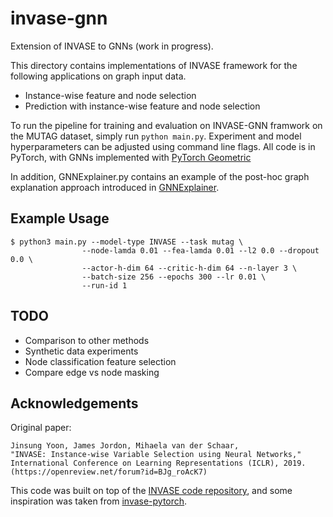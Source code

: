 # invase-gnn

Extension of INVASE to GNNs (work in progress). 

This directory contains implementations of INVASE framework for 
the following applications on graph input data.

-   Instance-wise feature and node selection
-   Prediction with instance-wise feature and node selection

To run the pipeline for training and evaluation on INVASE-GNN framwork on the MUTAG dataset,
simply run `python main.py`. Experiment and model hyperparameters can be adjusted using command line flags. All code is in PyTorch, with GNNs implemented with [PyTorch Geometric](https://github.com/rusty1s/pytorch_geometric)

In addition, GNNExplainer.py contains an example of the post-hoc graph explanation approach introduced in [GNNExplainer](https://arxiv.org/abs/1903.03894). 

## Example Usage

```shell
$ python3 main.py --model-type INVASE --task mutag \
                --node-lamda 0.01 --fea-lamda 0.01 --l2 0.0 --dropout 0.0 \
                --actor-h-dim 64 --critic-h-dim 64 --n-layer 3 \
                --batch-size 256 --epochs 300 --lr 0.01 \
                --run-id 1 
```

## TODO
- Comparison to other methods
- Synthetic data experiments
- Node classification feature selection
- Compare edge vs node masking

## Acknowledgements

Original paper:
```
Jinsung Yoon, James Jordon, Mihaela van der Schaar, 
"INVASE: Instance-wise Variable Selection using Neural Networks," 
International Conference on Learning Representations (ICLR), 2019.
(https://openreview.net/forum?id=BJg_roAcK7)
```

This code was built on top of the [INVASE code repository](https://github.com/jsyoon0823/INVASE), and some inspiration was taken from [invase-pytorch](https://github.com/mertyg/invase-pytorch).


